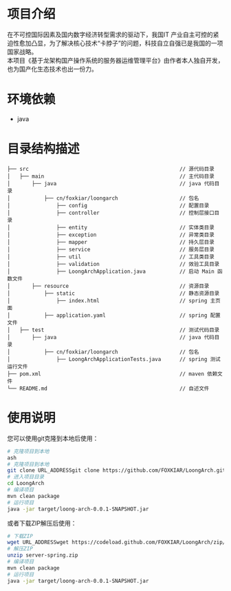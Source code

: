 # 项目介绍
在不可控国际因素及国内数字经济转型需求的驱动下，我国IT 产业自主可控的紧迫性愈加凸显，为了解决核心技术“卡脖子”的问题，科技自立自强已是我国的一项国家战略。  
本项目《基于龙架构国产操作系统的服务器运维管理平台》由作者本人独自开发，也为国产化生态技术也出一份力。

# 环境依赖
+ java

# 目录结构描述
    ├── src                                                 // 源代码目录
    │   ├── main                                            // 主代码目录
    │       ├── java                                        // java 代码目录
    │           ├── cn/foxkiar/loongarch                    // 包名
    │               ├── config                              // 配置目录
    │               ├── controller                          // 控制层接口目录
    │               ├── entity                              // 实体类目录
    │               ├── exception                           // 异常类目录
    │               ├── mapper                              // 持久层目录
    │               ├── service                             // 服务层目录
    │               ├── util                                // 工具类目录
    │               ├── validation                          // 效验工具目录
    │               ├── LoongArchApplication.java           // 启动 Main 函数文件
    │       ├── resource                                    // 资源目录
    │           ├── static                                  // 静态资源目录
    │               ├── index.html                          // spring 主页面
    │           ├── application.yaml                        // spring 配置文件
    │   ├── test                                            // 测试代码目录
    │       ├── java                                        // java 代码目录
    │           ├── cn/foxkiar/loongarch                    // 包名
    │               ├── LoongArchApplicationTests.java      // spring 测试运行文件
    ├── pom.xml                                             // maven 依赖文件
    └── README.md                                           // 自述文件

# 使用说明
您可以使用git克隆到本地后使用：
```bash
# 克隆项目到本地
ash
# 克隆项目到本地
git clone URL_ADDRESSgit clone https://github.com/FOXKIAR/LoongArch.git
# 进入项目目录
cd LoongArch
# 编译项目
mvn clean package
# 运行项目
java -jar target/loong-arch-0.0.1-SNAPSHOT.jar
```
或者下载ZIP解压后使用：
```bash
# 下载ZIP
wget URL_ADDRESSwget https://codeload.github.com/FOXKIAR/LoongArch/zip/refs/heads/server-spring
# 解压ZIP
unzip server-spring.zip
# 编译项目
mvn clean package
# 运行项目
java -jar target/loong-arch-0.0.1-SNAPSHOT.jar  
```